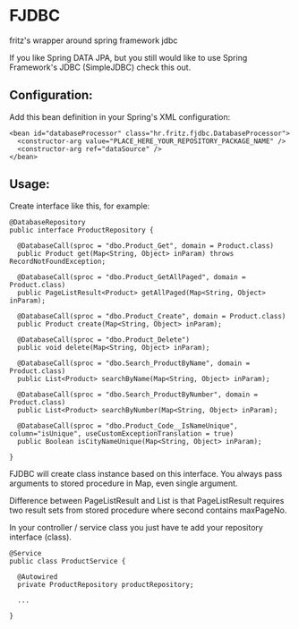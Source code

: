 # FJDBC
fritz's wrapper around spring framework jdbc

If you like Spring DATA JPA, but you still would like to use Spring Framework's JDBC (SimpleJDBC) check this out.

## Configuration:

Add this bean definition in your Spring's XML configuration:

    <bean id="databaseProcessor" class="hr.fritz.fjdbc.DatabaseProcessor">
      <constructor-arg value="PLACE_HERE_YOUR_REPOSITORY_PACKAGE_NAME" />
      <constructor-arg ref="dataSource" />
    </bean> 

## Usage:

Create interface like this, for example:

    @DatabaseRepository
    public interface ProductRepository {

      @DatabaseCall(sproc = "dbo.Product_Get", domain = Product.class)
  	  public Product get(Map<String, Object> inParam) throws RecordNotFoundException;

      @DatabaseCall(sproc = "dbo.Product_GetAllPaged", domain = Product.class)
      public PageListResult<Product> getAllPaged(Map<String, Object> inParam);

      @DatabaseCall(sproc = "dbo.Product_Create", domain = Product.class)
      public Product create(Map<String, Object> inParam);

      @DatabaseCall(sproc = "dbo.Product_Delete")
      public void delete(Map<String, Object> inParam);

      @DatabaseCall(sproc = "dbo.Search_ProductByName", domain = Product.class)
      public List<Product> searchByName(Map<String, Object> inParam);

      @DatabaseCall(sproc = "dbo.Search_ProductByNumber", domain = Product.class)
      public List<Product> searchByNumber(Map<String, Object> inParam);
  
      @DatabaseCall(sproc = "dbo.Product_Code__IsNameUnique", column="isUnique", useCustomExceptionTranslation = true)
      public Boolean isCityNameUnique(Map<String, Object> inParam);

    }
    
FJDBC will create class instance based on this interface. You always pass arguments to stored procedure in Map, even single argument. 

Difference between PageListResult and List is that PageListResult requires two result sets from stored procedure where second contains maxPageNo. 

In your controller / service class you just have te add your repository interface (class).

    @Service
    public class ProductService {
	
      @Autowired
      private ProductRepository productRepository;
  
      ...
  
    }
